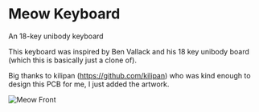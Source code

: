 # Meow Keyboard

An 18-key unibody keyboard

This keyboard was inspired by Ben Vallack and his 18 key unibody board (which this is basically just a clone of).

Big thanks to kilipan (https://github.com/kilipan) who was kind enough to design this PCB for me, I just added the artwork.

![Meow Front](./images/meow-front.png)

